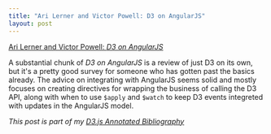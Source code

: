 ```yaml
---
title: "Ari Lerner and Victor Powell: D3 on AngularJS"
layout: post
---
```


[Ari Lerner and Victor Powell: _D3 on AngularJS_][article]

A substantial chunk of _D3 on AngularJS_ is a review of just D3 on its own, but it's a pretty good survey for someone who has gotten past the basics already. The advice on integrating with AngularJS seems solid and mostly focuses on creating directives for wrapping the business of calling the D3 API, along with when to use `$apply` and `$watch` to keep D3 events integreted with updates in the AngularJS model.

_This post is part of my [D3.js Annotated Bibliography][d3biblio]_

[article]: https://leanpub.com/d3angularjs "D3 on AngularJS"
[d3biblio]: http://www.poorlytrainedape.com/tag/d3-bibliography/